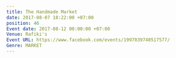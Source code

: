 ```yaml
---
title: The Handmade Market
date: 2017-08-07 18:22:00 +07:00
position: 46
Event date: 2017-08-12 00:00:00 +07:00
Venue: Rafiki's
Event URL: https://www.facebook.com/events/1997039740517577/
Genre: MARKET
---
```


